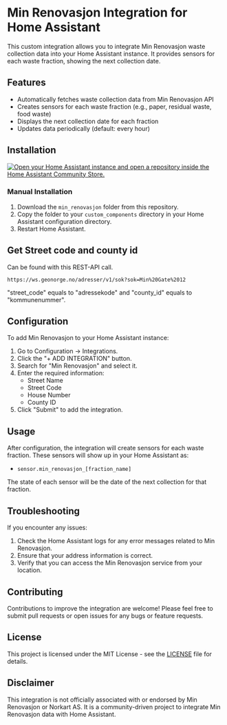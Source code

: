 # Min Renovasjon Integration for Home Assistant

This custom integration allows you to integrate Min Renovasjon waste collection data into your Home Assistant instance. It provides sensors for each waste fraction, showing the next collection date.

## Features

- Automatically fetches waste collection data from Min Renovasjon API
- Creates sensors for each waste fraction (e.g., paper, residual waste, food waste)
- Displays the next collection date for each fraction
- Updates data periodically (default: every hour)

## Installation

[![Open your Home Assistant instance and open a repository inside the Home Assistant Community Store.](https://my.home-assistant.io/badges/hacs_repository.svg)](https://my.home-assistant.io/redirect/hacs_repository/?owner=actstorms&repository=ha-min-renovasjon&category=integration)

### Manual Installation

1. Download the `min_renovasjon` folder from this repository.
2. Copy the folder to your `custom_components` directory in your Home Assistant configuration directory.
3. Restart Home Assistant.

## Get Street code and county id
Can be found with this REST-API call.
```
https://ws.geonorge.no/adresser/v1/sok?sok=Min%20Gate%2012
```
"street_code" equals to "adressekode" and "county_id" equals to "kommunenummer".

## Configuration

To add Min Renovasjon to your Home Assistant instance:

1. Go to Configuration -> Integrations.
2. Click the "+ ADD INTEGRATION" button.
3. Search for "Min Renovasjon" and select it.
4. Enter the required information:
   - Street Name
   - Street Code
   - House Number
   - County ID
5. Click "Submit" to add the integration.

## Usage

After configuration, the integration will create sensors for each waste fraction. These sensors will show up in your Home Assistant as:

- `sensor.min_renovasjon_[fraction_name]`

The state of each sensor will be the date of the next collection for that fraction.

## Troubleshooting

If you encounter any issues:

1. Check the Home Assistant logs for any error messages related to Min Renovasjon.
2. Ensure that your address information is correct.
3. Verify that you can access the Min Renovasjon service from your location.

## Contributing

Contributions to improve the integration are welcome! Please feel free to submit pull requests or open issues for any bugs or feature requests.

## License

This project is licensed under the MIT License - see the [LICENSE](LICENSE) file for details.

## Disclaimer

This integration is not officially associated with or endorsed by Min Renovasjon or Norkart AS. It is a community-driven project to integrate Min Renovasjon data with Home Assistant.